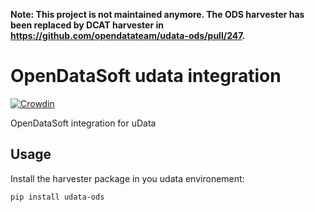 **Note: This project is not maintained anymore. The ODS harvester has been replaced by DCAT harvester in https://github.com/opendatateam/udata-ods/pull/247.**

# OpenDataSoft udata integration

[![Crowdin](https://d322cqt584bo4o.cloudfront.net/udata-ods/localized.svg)](https://crowdin.com/project/udata-ods)

OpenDataSoft integration for uData

## Usage

Install the harvester package in you udata environement:

```bash
pip install udata-ods
```
